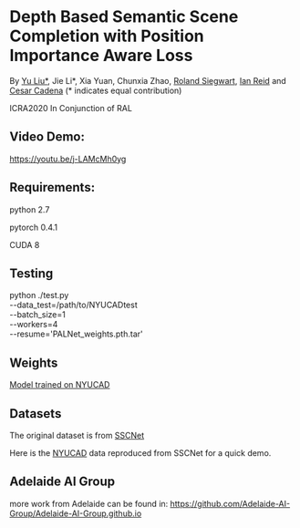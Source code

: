 # Depth Based Semantic Scene Completion with Position Importance Aware Loss

By [Yu Liu*](https://sites.google.com/site/yuliuunilau/home), Jie Li*, Xia Yuan, Chunxia Zhao, [Roland Siegwart](https://scholar.google.com/citations?user=MDIyLnwAAAAJ&hl=en), [Ian Reid](https://cs.adelaide.edu.au/~ianr/) and [Cesar Cadena](http://n.ethz.ch/~cesarc/) (* indicates equal contribution)


ICRA2020 In Conjunction of RAL

## Video Demo: 
https://youtu.be/j-LAMcMh0yg

## Requirements:
python 2.7

pytorch 0.4.1

CUDA 8


## Testing
python ./test.py \
--data_test=/path/to/NYUCADtest \
--batch_size=1 \
--workers=4 \
--resume='PALNet_weights.pth.tar'

## Weights
[Model trained on NYUCAD](https://drive.google.com/open?id=1BRNliQmEaPIphZvbzhR55fEHeOh9U9Ix)

## Datasets 
The original dataset is from [SSCNet](https://github.com/shurans/sscnet)

Here is the [NYUCAD](https://drive.google.com/open?id=10Iz7lkJf8kbtUf1OyL-Z1xW6eZRoF3d8) data reproduced from SSCNet for a quick demo.


## Adelaide AI Group
more work from Adelaide can be found in: https://github.com/Adelaide-AI-Group/Adelaide-AI-Group.github.io
